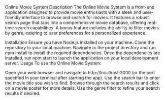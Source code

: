 Online Movie System
Description
The Online Movie System is a front-end application designed to provide movie enthusiasts with a sleek and user-friendly interface to browse and search for movies. It features a robust search page that taps into a comprehensive movie database, offering real-time search capabilities. A bonus feature includes the ability to filter movies by genre, catering to user preferences for a personalized experience.

Installation
Ensure you have Node.js installed on your machine.
Clone the repository to your local machine.
Navigate to the project directory and run npm install to install the required dependencies.
Once the dependencies are installed, run npm start to launch the application on your local development server.
Usage
To use the Online Movie System:

Open your web browser and navigate to http://localhost:3000 (or the port specified in your terminal after starting the app).
Use the search bar to enter the movie title you wish to find.
Browse through the search results and click on a movie poster for more details.
Use the genre filter to refine your search results if desired.

